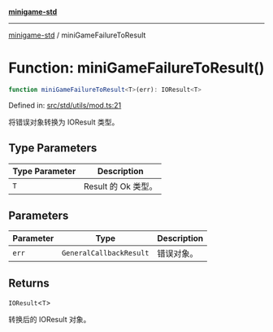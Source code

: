 [**minigame-std**](../README.md)

***

[minigame-std](../README.md) / miniGameFailureToResult

# Function: miniGameFailureToResult()

```ts
function miniGameFailureToResult<T>(err): IOResult<T>
```

Defined in: [src/std/utils/mod.ts:21](https://github.com/JiangJie/minigame-std/blob/ff3594872b1efbdbc13aabe99588385e855b50dc/src/std/utils/mod.ts#L21)

将错误对象转换为 IOResult 类型。

## Type Parameters

| Type Parameter | Description |
| ------ | ------ |
| `T` | Result 的 Ok 类型。 |

## Parameters

| Parameter | Type | Description |
| ------ | ------ | ------ |
| `err` | `GeneralCallbackResult` | 错误对象。 |

## Returns

`IOResult`\<`T`\>

转换后的 IOResult 对象。
